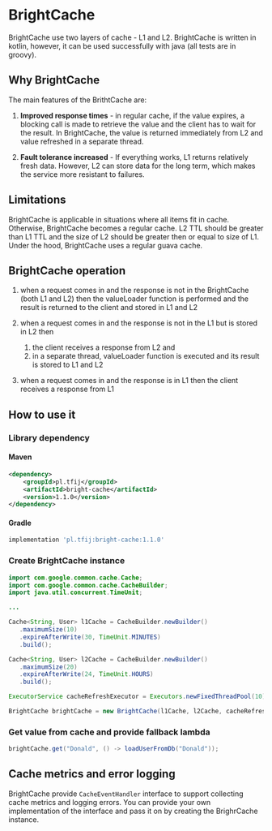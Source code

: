 # BrightCache

BrightCache use two layers of cache - L1 and L2.
BrightCache is written in kotlin, however, it can be used successfully with java (all tests are in groovy).

## Why BrightCache

The main features of the BrithtCache are:

1. **Improved response times** - in regular cache, if the value expires, a blocking call is made to retrieve the value
   and the client has to wait for the result. In BrightCache, the value is returned immediately from L2 and value
   refreshed in a separate thread.
   
1. **Fault tolerance increased** - If everything works, L1 returns relatively fresh data. However, L2 can store data 
   for the long term, which makes the service more resistant to failures.

## Limitations

BrightCache is applicable in situations where all items fit in cache. Otherwise, BrightCache becomes a regular cache.
L2 TTL should be greater than L1 TTL and the size of L2 should be greater then or equal to size of L1.
Under the hood, BrightCache uses a regular guava cache.

## BrightCache operation

1. when a request comes in and the response is not in the BrightCache (both L1 and L2) then the valueLoader function 
   is performed and the result is returned to the client and stored in L1 and L2
   
1. when a request comes in and the response is not in the L1 but is stored in L2 then
    1. the client receives a response from L2 and
    1. in a separate thread, valueLoader function is executed and its result is stored to L1 and L2

1. when a request comes in and the response is in L1 then the client receives a response from L1

## How to use it

### Library dependency

#### Maven

```xml
<dependency>
    <groupId>pl.tfij</groupId>
    <artifactId>bright-cache</artifactId>
    <version>1.1.0</version>
</dependency>
```

#### Gradle

```groovy
implementation 'pl.tfij:bright-cache:1.1.0'
```

### Create BrightCache instance

```java
import com.google.common.cache.Cache;
import com.google.common.cache.CacheBuilder;
import java.util.concurrent.TimeUnit;

...

Cache<String, User> l1Cache = CacheBuilder.newBuilder()
   .maximumSize(10)
   .expireAfterWrite(30, TimeUnit.MINUTES)
   .build();

Cache<String, User> l2Cache = CacheBuilder.newBuilder()
   .maximumSize(20)
   .expireAfterWrite(24, TimeUnit.HOURS)
   .build();

ExecutorService cacheRefreshExecutor = Executors.newFixedThreadPool(10); // use to refresh L2 cache at background

BrightCache brightCache = new BrightCache(l1Cache, l2Cache, cacheRefreshExecutor);
```

### Get value from cache and provide fallback lambda

```java
brightCache.get("Donald", () -> loadUserFromDb("Donald"));
```

## Cache metrics and error logging

BrightCache provide `CacheEventHandler` interface to support collecting cache metrics and logging errors.
You can provide your own implementation of the interface and pass it on by creating the BrighrCache instance.
